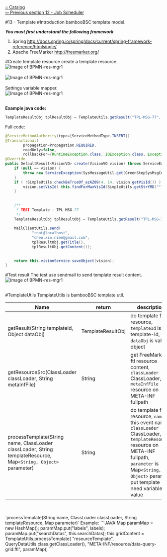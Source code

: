 <a href="https://github.com/billchen198318/bamboobsc/blob/master/core-doc/dev-docs/00-Catalog.md">⌂ Catalog</a><br/>
<a href="https://github.com/billchen198318/bamboobsc/blob/master/core-doc/dev-docs/12-Job.md">⇦ 
Previous section 12 - Job Scheduler</a>



#13 - Template
#Introduction
bambooBSC template model.<br>


***You must first understand the following framework***<br/>
1. Spring http://docs.spring.io/spring/docs/current/spring-framework-reference/htmlsingle/<br/>
2. Apache FreeMarker http://freemarker.org/

#Create template resource
create a template resource.
![Image of BPMN-res-mgr1](https://raw.githubusercontent.com/billchen198318/bamboobsc/master/core-doc/dev-docs/pics/13-001.jpeg)
<br/>
<br/>
![Image of BPMN-res-mgr1](https://raw.githubusercontent.com/billchen198318/bamboobsc/master/core-doc/dev-docs/pics/13-002.jpeg)
<br/>
<br/>
Settings variable mapper.<br/>
![Image of BPMN-res-mgr1](https://raw.githubusercontent.com/billchen198318/bamboobsc/master/core-doc/dev-docs/pics/13-003.jpeg)
<br/>
<br/>

**Example java code:**
```JAVA
TemplateResultObj tplResultObj = TemplateUtils.getResult("TPL-MSG-77", vision);
```

Full code:
```JAVA
@ServiceMethodAuthority(type={ServiceMethodType.INSERT})
@Transactional(
		propagation=Propagation.REQUIRED, 
		readOnly=false,
		rollbackFor={RuntimeException.class, IOException.class, Exception.class} )			
@Override
public DefaultResult<VisionVO> create(VisionVO vision) throws ServiceException, Exception {
	if (null == vision) {
		throw new ServiceException(SysMessageUtil.get(GreenStepSysMsgConstants.PARAMS_BLANK));
	}
	if ( !SimpleUtils.checkBeTrueOf_azAZ09(4, 14, vision.getVisId()) ) { // for import-mode from csv file VIS_ID is old(before id).			
		vision.setVisId( this.findForMaxVisId(SimpleUtils.getStrYMD("")) );
	}				
		
		
	/**
	 * TEST Template : TPL-MSG-77
	 */
	TemplateResultObj tplResultObj = TemplateUtils.getResult("TPL-MSG-77", vision);
	
	MailClientUtils.send(
			"root@localhost", 
			"chen.xin.nien@gmail.com", 
			tplResultObj.getTitle(), 
			tplResultObj.getContent());
		
		
	return this.visionService.saveObject(vision);
}
```

#Test result
The test use sendmail to send template result content.
![Image of BPMN-res-mgr1](https://raw.githubusercontent.com/billchen198318/bamboobsc/master/core-doc/dev-docs/pics/13-004.jpeg)
<br/>
<br/>

#TemplateUtils
TemplateUtils is bambooBSC template util.


| Name | return |description |
| --- | --- | --- |
| getResult(String templateId, Object dataObj) | TemplateResultObj | do template from resource, `templateId` is template-Id, `dataObj` is value object  |
| getResourceSrc(ClassLoader classLoader, String metaInfFile) | String | get FreeMarker ftl resource content, `classLoader` ClassLoader, `metaInfFile` resource on META-INF fullpath |
| processTemplate(String name, ClassLoader classLoader, String templateResource, Map`<String, Object>` parameter) | String | do template from resource, `name` this event name, `classLoader` ClassLoader, `templateResource` resource on META-INF fullpath, `parameter` is Map`<String, Object>` param put template need variable's value  |

<br/>
<br/>
`processTemplate(String name, ClassLoader classLoader, String templateResource, Map<String, Object> parameter)` Example:
```JAVA
Map<String, Object> paramMap = new HashMap<String, Object>();
paramMap.put("labels", labels);
paramMap.put("searchDatas", this.searchDatas);
this.gridContent = TemplateUtils.processTemplate(
		"resourceTemplate", 
		QueryDataUtils.class.getClassLoader(), 
		"META-INF/resource/data-query-grid.ftl", 
		paramMap);
```
